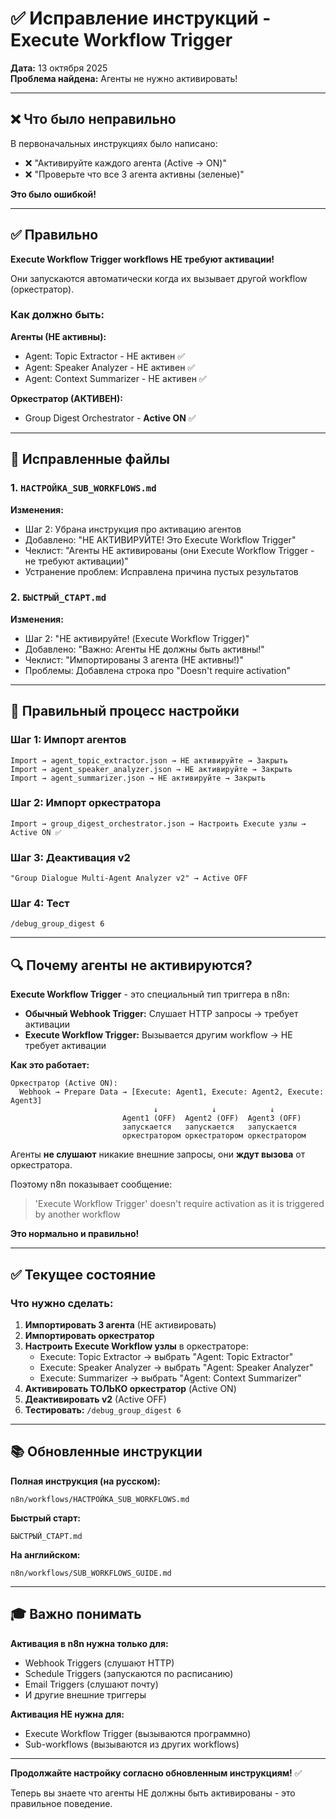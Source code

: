 # ✅ Исправление инструкций - Execute Workflow Trigger

**Дата:** 13 октября 2025  
**Проблема найдена:** Агенты не нужно активировать!

---

## ❌ Что было неправильно

В первоначальных инструкциях было написано:
- ❌ "Активируйте каждого агента (Active → ON)"
- ❌ "Проверьте что все 3 агента активны (зеленые)"

**Это было ошибкой!**

---

## ✅ Правильно

**Execute Workflow Trigger workflows НЕ требуют активации!**

Они запускаются автоматически когда их вызывает другой workflow (оркестратор).

### Как должно быть:

**Агенты (НЕ активны):**
- Agent: Topic Extractor - НЕ активен ✅
- Agent: Speaker Analyzer - НЕ активен ✅
- Agent: Context Summarizer - НЕ активен ✅

**Оркестратор (АКТИВЕН):**
- Group Digest Orchestrator - **Active ON** ✅

---

## 📝 Исправленные файлы

### 1. `НАСТРОЙКА_SUB_WORKFLOWS.md`

**Изменения:**
- Шаг 2: Убрана инструкция про активацию агентов
- Добавлено: "НЕ АКТИВИРУЙТЕ! Это Execute Workflow Trigger"
- Чеклист: "Агенты НЕ активированы (они Execute Workflow Trigger - не требуют активации)"
- Устранение проблем: Исправлена причина пустых результатов

### 2. `БЫСТРЫЙ_СТАРТ.md`

**Изменения:**
- Шаг 2: "НЕ активируйте! (Execute Workflow Trigger)"
- Добавлено: "Важно: Агенты НЕ должны быть активны!"
- Чеклист: "Импортированы 3 агента (НЕ активны!)"
- Проблемы: Добавлена строка про "Doesn't require activation"

---

## 🎯 Правильный процесс настройки

### Шаг 1: Импорт агентов
```
Import → agent_topic_extractor.json → НЕ активируйте → Закрыть
Import → agent_speaker_analyzer.json → НЕ активируйте → Закрыть
Import → agent_summarizer.json → НЕ активируйте → Закрыть
```

### Шаг 2: Импорт оркестратора
```
Import → group_digest_orchestrator.json → Настроить Execute узлы → Active ON ✅
```

### Шаг 3: Деактивация v2
```
"Group Dialogue Multi-Agent Analyzer v2" → Active OFF
```

### Шаг 4: Тест
```
/debug_group_digest 6
```

---

## 🔍 Почему агенты не активируются?

**Execute Workflow Trigger** - это специальный тип триггера в n8n:

- **Обычный Webhook Trigger:** Слушает HTTP запросы → требует активации
- **Execute Workflow Trigger:** Вызывается другим workflow → НЕ требует активации

**Как это работает:**

```
Оркестратор (Active ON):
  Webhook → Prepare Data → [Execute: Agent1, Execute: Agent2, Execute: Agent3]
                                ↓            ↓            ↓
                         Agent1 (OFF)  Agent2 (OFF)  Agent3 (OFF)
                         запускается   запускается   запускается
                         оркестратором оркестратором оркестратором
```

Агенты **не слушают** никакие внешние запросы, они **ждут вызова** от оркестратора.

Поэтому n8n показывает сообщение:
> 'Execute Workflow Trigger' doesn't require activation as it is triggered by another workflow

**Это нормально и правильно!**

---

## ✅ Текущее состояние

### Что нужно сделать:

1. **Импортировать 3 агента** (НЕ активировать)
2. **Импортировать оркестратор**
3. **Настроить Execute Workflow узлы** в оркестраторе:
   - Execute: Topic Extractor → выбрать "Agent: Topic Extractor"
   - Execute: Speaker Analyzer → выбрать "Agent: Speaker Analyzer"
   - Execute: Summarizer → выбрать "Agent: Context Summarizer"
4. **Активировать ТОЛЬКО оркестратор** (Active ON)
5. **Деактивировать v2** (Active OFF)
6. **Тестировать:** `/debug_group_digest 6`

---

## 📚 Обновленные инструкции

**Полная инструкция (на русском):**
```
n8n/workflows/НАСТРОЙКА_SUB_WORKFLOWS.md
```

**Быстрый старт:**
```
БЫСТРЫЙ_СТАРТ.md
```

**На английском:**
```
n8n/workflows/SUB_WORKFLOWS_GUIDE.md
```

---

## 🎓 Важно понимать

**Активация в n8n нужна только для:**
- Webhook Triggers (слушают HTTP)
- Schedule Triggers (запускаются по расписанию)
- Email Triggers (слушают почту)
- И другие внешние триггеры

**Активация НЕ нужна для:**
- Execute Workflow Trigger (вызываются программно)
- Sub-workflows (вызываются из других workflows)

---

**Продолжайте настройку согласно обновленным инструкциям!** ✅

Теперь вы знаете что агенты НЕ должны быть активированы - это правильное поведение.

